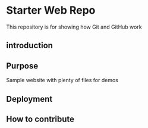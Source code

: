 # Starter Web Repo

This repository is for showing how Git and GitHub work

## introduction


## Purpose

Sample website with plenty of files for demos

## Deployment

## How to contribute
